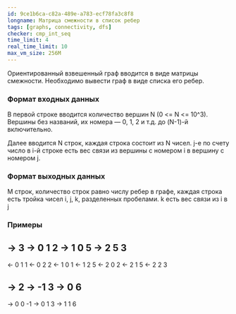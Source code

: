 ```yaml
---
id: 9ce1b6ca-c82a-489e-a783-ecf78fa3c8f8
longname: Матрица смежности в список ребер
tags: [graphs, connectivity, dfs]
checker: cmp_int_seq
time_limit: 4
real_time_limit: 10
max_vm_size: 256M
---
```


Ориентированный взвешенный граф вводится в виде матрицы смежности. Необходимо вывести граф в виде списка его ребер.

### Формат входных данных

В первой строке вводится количество вершин N (0 <= N <= 10^3). Вершины без названий, их номера — 0, 1, 2 и т.д. до (N-1)-й включительно.

Далее вводится N строк, каждая строка состоит из N чисел. j-е по счету число в i-й строке есть вес связи из вершины с номером i в вершину с номером j.

### Формат выходных данных

M строк, количество строк равно числу ребер в графе, каждая строка есть тройка чисел i, j, k, разделенных пробелами. k есть вес связи из i в j

### Примеры

-> 3
-> 0 1 2
-> 1 0 5
-> 2 5 3
--
<- 0 1 1
<- 0 2 2
<- 1 0 1
<- 1 2 5
<- 2 0 2
<- 2 1 5
<- 2 2 3


-> 2
-> -1 3
-> 0 6
--
-> 0 0 -1
-> 0 1  3
-> 1 1  6
